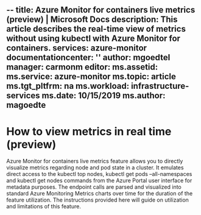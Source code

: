 --
title: Azure Monitor for containers live metrics (preview) | Microsoft Docs
description: This article describes the real-time view of metrics without using kubectl with Azure Monitor for containers.
services: azure-monitor
documentationcenter: ''
author: mgoedtel
manager: carmonm
editor: 
ms.assetid: 
ms.service: azure-monitor
ms.topic: article
ms.tgt_pltfrm: na
ms.workload: infrastructure-services
ms.date: 10/15/2019
ms.author: magoedte
---

# How to view metrics in real time (preview)

Azure Monitor for containers live metrics feature allows you to directly visualize metrics regarding node and pod state in a cluster. It emulates direct access to the kubectl top nodes, kubectl get pods –all-namespaces and kubectl get nodes commands from the Azure Portal user interface for metadata purposes.  The endpoint calls are parsed and visualized into standard Azure Monitoring Metrics charts over time for the duration of the feature utilization. 
The instructions provided here will guide on utilization and limitations of this feature. 